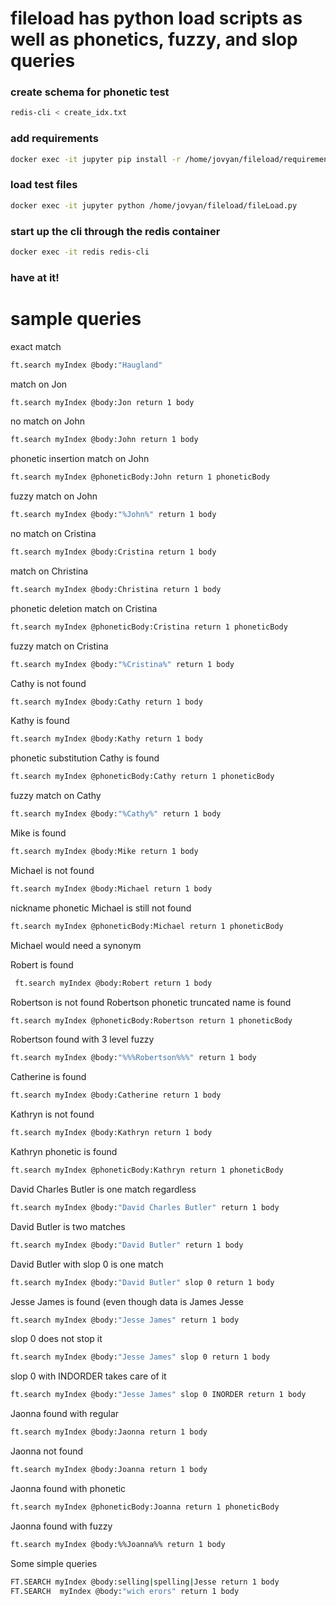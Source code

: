 # fileload has python load scripts as well as phonetics, fuzzy, and slop queries
### create schema for phonetic test
```bash
redis-cli < create_idx.txt
```
### add requirements
```bash
docker exec -it jupyter pip install -r /home/jovyan/fileload/requirements.txt
```
### load test files
```bash
docker exec -it jupyter python /home/jovyan/fileload/fileLoad.py
```
### start up the cli through the redis container
```bash
docker exec -it redis redis-cli 
```
### have at it!

# sample queries
exact match
```bash
ft.search myIndex @body:"Haugland"
```

match on Jon
```bash
ft.search myIndex @body:Jon return 1 body
```
no match on John
```bash
ft.search myIndex @body:John return 1 body
```
phonetic insertion match on John
```bash
ft.search myIndex @phoneticBody:John return 1 phoneticBody
```
fuzzy match on John
```bash
ft.search myIndex @body:"%John%" return 1 body
```

no match on Cristina
```bash
ft.search myIndex @body:Cristina return 1 body
```
match on Christina
```bash
ft.search myIndex @body:Christina return 1 body
```
phonetic deletion match on Cristina
```bash
ft.search myIndex @phoneticBody:Cristina return 1 phoneticBody
```
fuzzy match on Cristina
```bash
ft.search myIndex @body:"%Cristina%" return 1 body
```

Cathy is not found
```bash
ft.search myIndex @body:Cathy return 1 body
```
Kathy is found
```bash
ft.search myIndex @body:Kathy return 1 body
```
phonetic substitution Cathy is found
```bash
ft.search myIndex @phoneticBody:Cathy return 1 phoneticBody
```
fuzzy match on Cathy
```bash
ft.search myIndex @body:"%Cathy%" return 1 body
```

Mike is found
```bash
ft.search myIndex @body:Mike return 1 body
```
Michael is not found
```bash
ft.search myIndex @body:Michael return 1 body
```
nickname phonetic Michael is still not found
```bash
ft.search myIndex @phoneticBody:Michael return 1 phoneticBody
```
Michael would need a synonym

Robert is found
```bash
 ft.search myIndex @body:Robert return 1 body
```

Robertson is not found
Robertson phonetic truncated name is found
```bash
ft.search myIndex @phoneticBody:Robertson return 1 phoneticBody
```
Robertson found with 3 level fuzzy
```bash
ft.search myIndex @body:"%%%Robertson%%%" return 1 body
```
Catherine is found
```bash
ft.search myIndex @body:Catherine return 1 body
```
Kathryn is not found
```bash
ft.search myIndex @body:Kathryn return 1 body
```
Kathryn phonetic is found
```bash
ft.search myIndex @phoneticBody:Kathryn return 1 phoneticBody
```

David Charles Butler  is one match regardless
```bash
ft.search myIndex @body:"David Charles Butler" return 1 body
```
David Butler is two matches
```bash
ft.search myIndex @body:"David Butler" return 1 body
```
David Butler with slop 0 is one match
```bash
ft.search myIndex @body:"David Butler" slop 0 return 1 body
```

Jesse James is found (even though data is James Jesse
```bash
ft.search myIndex @body:"Jesse James" return 1 body
```
slop 0 does not stop it
```bash
ft.search myIndex @body:"Jesse James" slop 0 return 1 body
```
slop 0 with INDORDER takes care of it
```bash
ft.search myIndex @body:"Jesse James" slop 0 INORDER return 1 body
```
Jaonna found with regular
```bash
ft.search myIndex @body:Jaonna return 1 body
```
Jaonna not found
```bash
ft.search myIndex @body:Joanna return 1 body
```
Jaonna found with phonetic
```bash
ft.search myIndex @phoneticBody:Joanna return 1 phoneticBody
```
Jaonna found with fuzzy
```bash
ft.search myIndex @body:%%Joanna%% return 1 body
```
Some simple queries
```bash
FT.SEARCH myIndex @body:selling|spelling|Jesse return 1 body
FT.SEARCH  myIndex @body:"wich erors" return 1 body
```
